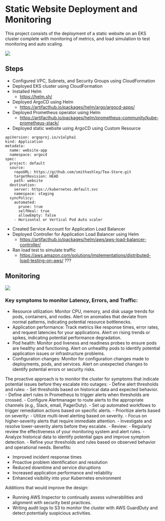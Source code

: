 # Static Website Deployment and Monitoring 
This project consists of the deployment of a static website on an EKS cluster complete with monitoring of metrics, and load simulation to test monitoring and auto scaling. 

![](https://github.com/smithashley/Tea-Store/blob/main/embedded_images/website.PNG)

## Steps
- Configured VPC, Subnets, and Security Groups using CloudFormation
- Deployed EKS cluster using CloudFormation
- Installed Helm
    - https://helm.sh/ 
- Deployed ArgoCD using Helm
    - https://artifacthub.io/packages/helm/argo/argocd-apps/
- Deployed Prometheus operator using Helm
    -  https://artifacthub.io/packages/helm/prometheus-community/kube-prometheus-stack/
- Deployed static website using ArgoCD using Custom Resource
  
```
apiVersion: argoproj.io/v1alpha1
kind: Application
metadata:
  name: website-app
  namespace: argocd
spec:
  project: default
  source:
    repoURL: https://github.com/smithashley/Tea-Store.git
    targetRevision: HEAD
    path: website
  destination:
    server: https://kubernetes.default.svc
    namespace: staging
  syncPolicy:
    automated:
      prune: true
      selfHeal: true
      allowEmpty: false     
    - Horizontal or Vertical Pod Auto scaler
```
    
- Created Service Account for Application Load Balancer
- Deployed Controller for Application Load Balancer using Helm
    - https://artifacthub.io/packages/helm/aws/aws-load-balancer-controller/ 
- Ran load test to simulate traffic
    - https://aws.amazon.com/solutions/implementations/distributed-load-testing-on-aws/ ???

## Monitoring
![](https://github.com/smithashley/Retail-Store-UI-Deployment/blob/main/embedded_images/grafana.png)

### Key symptoms to monitor Latency, Errors, and Traffic:
-	Resource utilization: Monitor CPU, memory, and disk usage trends for pods, containers, and nodes. Alert on anomalies that deviate from normal patterns, indicating potential resource bottlenecks.
-	Application performance: Track metrics like response times, error rates, and request latencies for your applications. Alert on rising trends or spikes, indicating potential performance degradation.
-	Pod health: Monitor pod liveness and readiness probes to ensure pods are healthy and functioning. Alert on unhealthy pods to identify potential application issues or infrastructure problems.
-	Configuration changes: Monitor for configuration changes made to deployments, pods, and services. Alert on unexpected changes to identify potential errors or security risks.

The proactive approach is to monitor the cluster for symptoms that indicate potential issues before they escalate into outages:
    -	Define alert thresholds and rules:
        -	Set thresholds based on historical data and expected behavior.
        -	Define alert rules in Prometheus to trigger alerts when thresholds are crossed.
        -	Configure Alertmanager to route alerts to the appropriate channels (e.g., Slack, email, PagerDuty).
    -	Set up automated workflows to trigger remediation actions based on specific alerts.
    -	Prioritize alerts based on severity:
        -	Utilize multi-level alerting based on severity.
        -	Focus on higher-severity alerts that require immediate attention.
        -	Investigate and resolve lower-severity alerts before they escalate.
    -	Review:
        -	Regularly review the effectiveness of your monitoring system and alert rules.
        -	Analyze historical data to identify potential gaps and improve symptom detection.
        -	Refine your thresholds and rules based on observed behavior and operational needs.
Benefits:
-	Improved incident response times
-	Proactive problem identification and resolution
-	Reduced downtime and service disruptions
-	Increased application performance and reliability
-	Enhanced visibility into your Kubernetes environment

Additions that would improve the design:
- Running AWS Inspector to continually assess vulnerabilities and alignment with security best practices.
- Writing audit logs to S3 to monitor the cluster with AWS GuardDuty and detect potentially suspicious activities.
